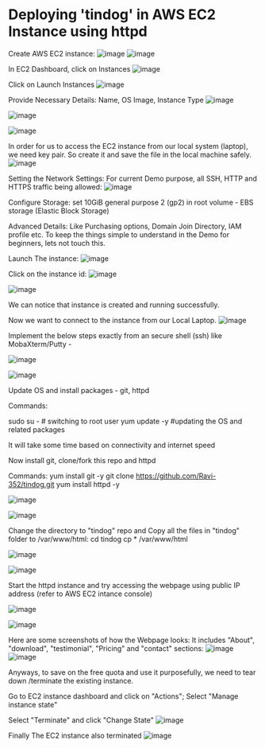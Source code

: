 # Deploying 'tindog' in AWS EC2 Instance using httpd

Create AWS EC2 instance:
![image](https://github.com/Ravi-352/tindog/assets/91112573/4c48ff0b-1f7a-4aaf-b893-f7f8b8017114)
![image](https://github.com/Ravi-352/tindog/assets/91112573/5d17ef8a-8c9b-4902-92c7-f51d07bdaad8)

In EC2 Dashboard, click on Instances
![image](https://github.com/Ravi-352/tindog/assets/91112573/059c6fc1-4b0d-4761-9806-cfbff54837f9)

Click on Launch Instances
![image](https://github.com/Ravi-352/tindog/assets/91112573/a6021e39-046b-4ee1-91be-0fdab45af29f)

Provide Necessary Details: Name, OS Image, Instance Type
![image](https://github.com/Ravi-352/tindog/assets/91112573/825c2288-c61b-4997-8efc-93c1366a7942)

![image](https://github.com/Ravi-352/tindog/assets/91112573/9ea32e59-e37a-4289-ba70-bd9541e6fc03)

![image](https://github.com/Ravi-352/tindog/assets/91112573/8fd34c5b-81a6-43cd-8f77-e530be7d8349)

In order for us to access the EC2 instance from our local system (laptop), we need key pair. So create it and save the file in the local machine safely.
![image](https://github.com/Ravi-352/tindog/assets/91112573/d641a3e2-b604-46f6-a12e-45f3b5fa162d)

Setting the Network Settings: For current Demo purpose, all SSH, HTTP and HTTPS traffic being allowed:
![image](https://github.com/Ravi-352/tindog/assets/91112573/0745d6ce-1da5-4af3-b489-eb67327b1b5c)

Configure Storage: set 10GiB general purpose 2 (gp2) in root volume - EBS storage (Elastic Block Storage)

Advanced Details: Like Purchasing options, Domain Join Directory, IAM profile etc. 
  To keep the things simple to understand in the Demo for beginners, lets not touch this.

Launch The instance:
![image](https://github.com/Ravi-352/tindog/assets/91112573/f5d7fcd5-e255-441c-b92b-ef79bb03ce82)

Click on the instance id:
![image](https://github.com/Ravi-352/tindog/assets/91112573/af12fae7-6d29-4d24-a013-1f9a6e7bb4d4)

![image](https://github.com/Ravi-352/tindog/assets/91112573/65cf34c3-f48c-44ea-bff8-8dec111057cd)

We can notice that instance is created and running successfully.

Now we want to connect to the instance from our Local Laptop.
![image](https://github.com/Ravi-352/tindog/assets/91112573/84531656-9fce-496a-b482-992ece4f2429)

  Implement the below steps exactly from an secure shell (ssh) like MobaXterm/Putty - 
  	
  ![image](https://github.com/Ravi-352/tindog/assets/91112573/a35a9fc8-f315-4490-817f-2a30c9fd8038)

  ![image](https://github.com/Ravi-352/tindog/assets/91112573/9498a6a9-ae5d-4f64-bdfd-f82cc243f8fd)

Update OS and install packages - git, httpd

Commands:

sudo su - # switching to root user
yum update -y #updating the OS and related packages

It will take some time based on connectivity and internet speed

Now install git, clone/fork this repo and httpd

Commands:
yum install git -y
git clone https://github.com/Ravi-352/tindog.git
yum install httpd -y

![image](https://github.com/Ravi-352/tindog/assets/91112573/31d97d45-9538-413a-89fd-25fcd17b2b42)

![image](https://github.com/Ravi-352/tindog/assets/91112573/0097d94a-b5f4-4476-88e9-32dd2236e301)

Change the directory to "tindog" repo and Copy all the files in "tindog" folder to /var/www/html: 
cd tindog
cp * /var/www/html

![image](https://github.com/Ravi-352/tindog/assets/91112573/46058520-d768-4347-bbc6-8c2187f9daac)

![image](https://github.com/Ravi-352/tindog/assets/91112573/90f48711-99c3-46d3-82ac-494c2bbac2ef)

Start the httpd instance and try accessing the webpage using public IP address (refer to AWS EC2 intance console)

![image](https://github.com/Ravi-352/tindog/assets/91112573/a528acbc-f8a0-4b47-af3d-ce5052e5e6c8)

![image](https://github.com/Ravi-352/tindog/assets/91112573/0595e703-a475-4dea-bdac-764dae75abcc)


Here are some screenshots of how the Webpage looks: It includes "About", "download", "testimonial", "Pricing" and "contact" sections:
![image](https://github.com/Ravi-352/tindog/assets/91112573/15087adc-e6a5-4fe5-92b0-24ed09d3d723)
![image](https://github.com/Ravi-352/tindog/assets/91112573/1fde1c8d-3d9e-4a81-b2f7-ff6dd5eb68dd)

Anyways, to save on the free quota and use it purposefully, we need to tear down /terminate the existing instance.

Go to EC2 instance dashboard and click on "Actions"; Select "Manage instance state"

Select "Terminate" and click "Change State"
![image](https://github.com/Ravi-352/tindog/assets/91112573/33b3bfda-19ba-4f1d-98e2-c1fa85bb9b34)


Finally The EC2 instance also terminated
![image](https://github.com/Ravi-352/tindog/assets/91112573/3f8bf6fe-4d3a-4ab9-98e5-7ea6d0505c43)




















